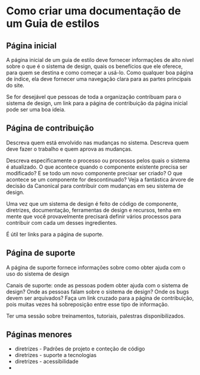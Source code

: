 # Como criar uma documentação de um Guia de estilos

## Página inicial

A página inicial de um guia de estilo deve fornecer informações de alto nível sobre o que é o sistema de design, quais os benefícios que ele oferece, para quem se destina e como começar a usá-lo. Como qualquer boa página de índice, ela deve fornecer uma navegação clara para as partes principais do site.

Se for desejável que pessoas de toda a organização contribuam para o sistema de design, um link para a página de contribuição da página inicial pode ser uma boa ideia.

## Página de contribuição

Descreva quem está envolvido nas mudanças no sistema. Descreva quem deve fazer o trabalho e quem aprova as mudanças.

Descreva especificamente o processo ou processos pelos quais o sistema é atualizado. O que acontece quando o componente existente precisa ser modificado? E se todo um novo componente precisar ser criado? O que acontece se um componente for descontinuado? Veja a fantástica árvore de decisão da Canonical para contribuir com mudanças em seu sistema de design.

Uma vez que um sistema de design é feito de código de componente, diretrizes, documentação, ferramentas de design e recursos, tenha em mente que você provavelmente precisará definir vários processos para contribuir com cada um desses ingredientes.

É útil ter links para a página de suporte.

## Página de suporte

A página de suporte fornece informações sobre como obter ajuda com o uso do sistema de design

Canais de suporte: onde as pessoas podem obter ajuda com o sistema de design? Onde as pessoas falam sobre o sistema de design? Onde os bugs devem ser arquivados? Faça um link cruzado para a página de contribuição, pois muitas vezes há sobreposição entre esse tipo de informação.

Ter uma sessão sobre treinamentos, tutoriais, palestras disponibilizados.

## Páginas menores

- diretrizes - Padrões de projeto e conteção de código
- diretrizes - suporte a tecnologias
- diretrizes - acessibilidade
- 
